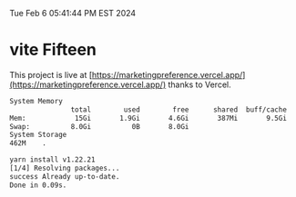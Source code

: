 Tue Feb  6 05:41:44 PM EST 2024

# vite Fifteen


This project is live at [https://marketingpreference.vercel.app/](https://marketingpreference.vercel.app/) thanks to Vercel.

```bash
System Memory
               total        used        free      shared  buff/cache   available
Mem:            15Gi       1.9Gi       4.6Gi       387Mi       9.5Gi        13Gi
Swap:          8.0Gi          0B       8.0Gi
System Storage
462M	.
```
```bash
yarn install v1.22.21
[1/4] Resolving packages...
success Already up-to-date.
Done in 0.09s.
```
